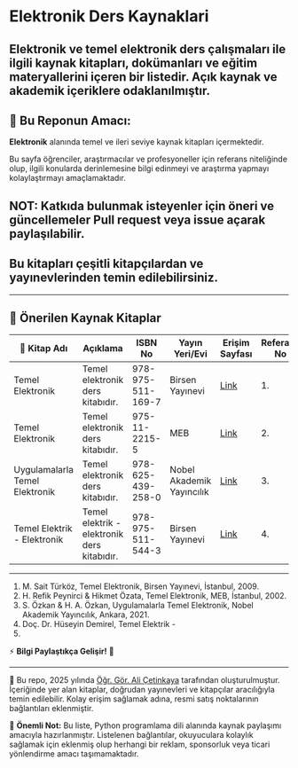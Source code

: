 # Elektronik Ders Kaynaklari

## Elektronik ve temel elektronik ders çalışmaları ile ilgili kaynak kitapları, dokümanları ve eğitim materyallerini içeren bir listedir. Açık kaynak ve akademik içeriklere odaklanılmıştır.

## 📌 **Bu Reponun Amacı:**

**Elektronik** alanında temel ve ileri seviye kaynak kitapları içermektedir.

Bu sayfa öğrenciler, araştırmacılar ve profesyoneller için referans niteliğinde olup, ilgili konularda derinlemesine bilgi edinmeyi ve araştırma yapmayı kolaylaştırmayı amaçlamaktadır.

## NOT: Katkıda bulunmak isteyenler için öneri ve güncellemeler **Pull request** veya **issue açarak** paylaşılabilir.

## Bu kitapları çeşitli kitapçılardan ve yayınevlerinden temin edilebilirsiniz.

---

## 📖 Önerilen Kaynak Kitaplar

| 📘 Kitap Adı | Açıklama | ISBN No | Yayın Yeri/Evi | Erişim Sayfası | Referans No |
|--------------|---------|------|-----------|------|-|
| Temel Elektronik | Temel elektronik ders kitabıdır. | 978-975-511-169-7 | Birsen Yayınevi | [ Link ](https://www.amazon.com.tr/Temel-Elektronik-M-Sait-T%C3%BCrk%C3%B6z/dp/9755111697) | 1. | 
| Temel Elektronik | Temel elektronik ders kitabıdır. | 975-11-2215-5 | MEB | [ Link ](https://www.nadirkitap.com/temel-elektronik-h-refik-peynirci-hikmet-ozata-kitap5954057.html) | 2. | 
| Uygulamalarla Temel Elektronik | Temel elektronik ders kitabıdır. | 978-625-439-258-0 | Nobel Akademik Yayıncılık | [ Link ](https://www.nobelyayin.com/kitap_17067.html) | 3. |
| Temel Elektrik - Elektronik | Temel elektrik - elektronik ders kitabıdır. | 978-975-511-544-3 | Birsen Yayınevi | [ Link ](https://www.birsenyayinevi.com/temel-elektrik-elektronik-doc-dr-huseyin-demirel-2) | 4. |


---

1. M. Sait Türköz, Temel Elektronik, Birsen Yayınevi, İstanbul, 2009.
2. H. Refik Peynirci & Hikmet Özata, Temel Elektronik, MEB, İstanbul, 2002.
3. S. Özkan & H. A. Özkan, Uygulamalarla Temel Elektronik, Nobel Akademik Yayıncılık, Ankara, 2021.
4. Doç. Dr. Hüseyin Demirel, Temel Elektrik -  
5. 


⚡ **Bilgi Paylaştıkça Gelişir!** 🚀 

---

📌 Bu repo, 2025 yılında [Öğr. Gör. Ali Çetinkaya](https://github.com/acetinkaya) tarafından oluşturulmuştur. İçeriğinde yer alan kitaplar, doğrudan yayınevleri ve kitapçılar aracılığıyla temin edilebilir. Kolay erişim sağlamak adına, resmi satış noktalarının bağlantıları eklenmiştir.

📢 **Önemli Not:** Bu liste, Python programlama dili alanında kaynak paylaşımı amacıyla hazırlanmıştır. Listelenen bağlantılar, okuyuculara kolaylık sağlamak için eklenmiş olup herhangi bir reklam, sponsorluk veya ticari yönlendirme amacı taşımamaktadır.
